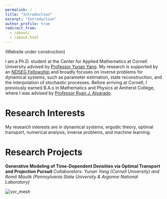```yaml
---
permalink: /
title: "Introduction"
excerpt: "Introduction"
author_profile: true
redirect_from: 
  - /about/
  - /about.html
---
```


(Website under construction)


I am a Ph.D. student at the Center for Applied Mathematics at Cornell University advised by [Professor Yunan Yang](https://as.cornell.edu/people/yunan-yang). My research is supported by an [NDSEG Fellowship](https://ndseg.sysplus.com/) and broadly focuses on inverse problems for dynamical systems, such as parameter estimation, state reconstruction, and the interpolation of stochastic processes. Before arriving at Cornell, I previously earned B.A.s in Mathematics and Physics at Amherst College, where I was advised by [Professor Ryan J. Alvarado](https://www.amherst.edu/people/facstaff/rjalvarado). 

Research Interests
====
My research interests are in dynamical systems, ergodic theory, optimal transport, numerical analysis, inverse problems, and machine learning. 

Research Projects
====

**Generative Modeling of Time-Dependent Densities via Optimal Transport and Projection Pursuit**
*Collaborators: Yunan Yang (Cornell University) and Romit Maulik (Pennsylvania State University & Argonne National Laboratory)*

![vor_mesh](https://github.com/jrbotvinick/jrbotvinick.github.io/assets/100333155/d416ea61-b9b2-46a5-91cc-bfe96e42e1e5)


